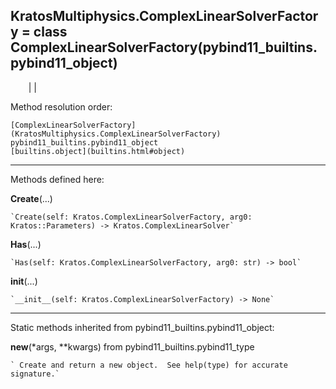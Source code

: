  
**KratosMultiphysics.ComplexLinearSolverFactory** = class
ComplexLinearSolverFactory(pybind11_builtins.pybind11_object)  
---  
`    `|   |

Method resolution order:

    [ComplexLinearSolverFactory](KratosMultiphysics.ComplexLinearSolverFactory)
    pybind11_builtins.pybind11_object
    [builtins.object](builtins.html#object)

* * *

Methods defined here:  

**Create**(...)

    `Create(self: Kratos.ComplexLinearSolverFactory, arg0: Kratos::Parameters) -> Kratos.ComplexLinearSolver`

**Has**(...)

    `Has(self: Kratos.ComplexLinearSolverFactory, arg0: str) -> bool`

**__init__**(...)

    `__init__(self: Kratos.ComplexLinearSolverFactory) -> None`

* * *

Static methods inherited from pybind11_builtins.pybind11_object:  

**__new__**(*args, **kwargs) from pybind11_builtins.pybind11_type

    ` Create and return a new object.  See help(type) for accurate signature.`

